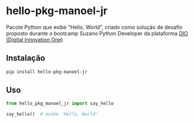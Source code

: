 # hello-pkg-manoel-jr

Pacote Python que exibe "Hello, World", criado como solução de desafio proposto durante o bootcamp Suzano Python Developer da plataforma [DIO (Digital Innovation One)](https://www.dio.me/)

## Instalação

```bash
pip install hello-pkg-manoel-jr
```

## Uso

```python
from hello_pkg_manoel_jr import say_hello

say_hello()  # exibe 'Hello, World'
```
